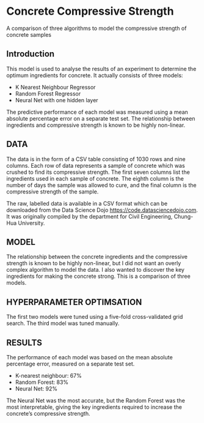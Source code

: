 # Concrete Compressive Strength

A comparison of three algorithms to model the compressive strength of concrete samples

## Introduction

This model is used to analyse the results of an experiment to determine the optimum ingredients for concrete. It actually consists of three models:
-	K Nearest Neighbour Regressor
-	Random Forest Regressor
-	Neural Net with one hidden layer

The predictive performance of each model was measured using a mean absolute percentage error on a separate test set. The relationship between ingredients and compressive strength is known to be highly non-linear. 

## DATA

The data is in the form of a CSV table consisting of 1030 rows and nine columns. Each row of data represents a sample of concrete which was crushed to find its compressive strength. The first seven columns list the ingredients used in each sample of concrete. The eighth column is the number of days the sample was allowed to cure, and the final column is the compressive strength of the sample.

The raw, labelled data is available in a CSV format which can be downloaded from the Data Science Dojo https://code.datasciencedojo.com. It was originally compiled by the department for Civil Engineering, Chung-Hua University.  

## MODEL 

The relationship between the concrete ingredients and the compressive strength is known to be highly non-linear, but I did not want an overly complex algorithm to model the data. I also wanted to discover the key ingredients for making the concrete strong. This is a comparison of three models.

## HYPERPARAMETER OPTIMSATION

The first two models were tuned using a five-fold cross-validated grid search. The third model was tuned manually.

## RESULTS

The performance of each model was based on the mean absolute percentage error, measured on a separate test set.
-	K-nearest neighbour: 67% 
-	Random Forest: 83%
-	Neural Net: 92%

The Neural Net was the most accurate, but the Random Forest was the most interpretable, giving the key ingredients required to increase the concrete’s compressive strength. 

